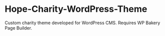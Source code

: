 # Hope-Charity-WordPress-Theme
 Custom charity theme developed for WordPress CMS. Requires WP Bakery Page Builder.
